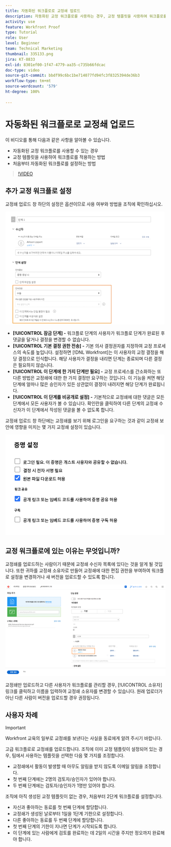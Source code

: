 ```yaml
---
title: 자동화된 워크플로로 교정쇄 업로드
description: 자동화된 교정 워크플로를 사용하는 경우, 교정 템플릿을 사용하여 워크플로를 적용하는 방법 및 처음부터 자동화된 워크플로를 설정하는 방법에 대해 알아봅니다.
activity: use
feature: Workfront Proof
type: Tutorial
role: User
level: Beginner
team: Technical Marketing
thumbnail: 335133.png
jira: KT-8833
exl-id: 8301ef00-1f47-4779-aa35-c735b66fdcac
doc-type: video
source-git-commit: bbdf99c6bc1be714077fd94fc3f8325394de36b3
workflow-type: tm+mt
source-wordcount: '579'
ht-degree: 100%

---
```


# 자동화된 워크플로로 교정쇄 업로드

이 비디오를 통해 다음과 같은 사항을 알아볼 수 있습니다.

* 자동화된 교정 워크플로를 사용할 수 있는 경우
* 교정 템플릿을 사용하여 워크플로를 적용하는 방법
* 처음부터 자동화된 워크플로를 설정하는 방법

>[!VIDEO](https://video.tv.adobe.com/v/3453018/?quality=12&learn=on&enablevpops=1&captions=kor)



## 추가 교정 워크플로 설정

교정쇄 업로드 창 하단의 설정은 옵션이므로 사용 여부와 방법을 조직에 확인하십시오.

![[!UICONTROL 단계 설정]이 강조 표시된 [!UICONTROL 새 교정쇄] 창의 이미지](assets/additional-proof-workflow-settings.png)

* **[!UICONTROL 잠금 단계] -** 워크플로 단계의 사용자가 워크플로 단계가 완료된 후 댓글을 달거나 결정을 변경할 수 없습니다.
* **[!UICONTROL 기본 결정 권한 전송] -** 기본 의사 결정권자를 지정하여 교정 프로세스의 속도를 높입니다. 설정하면 [!DNL Workfront]는 이 사용자의 교정 결정을 해당 결정으로 인식합니다. 해당 사용자가 결정을 내리면 단계는 종료되며 다른 결정은 필요하지 않습니다.
* **[!UICONTROL 이 단계에 한 가지 단계만 필요] -** 교정 프로세스를 간소화하는 또 다른 방법은 교정쇄에 대한 한 가지 결정만 요구하는 것입니다. 이 기능을 켜면 해당 단계에 얼마나 많은 승인자가 있든 상관없이 결정이 내려지면 해당 단계가 완료됩니다.
* **[!UICONTROL 이 단계를 비공개로 설정] -** 기본적으로 교정쇄에 대한 댓글은 모든 단계에서 모든 사용자가 볼 수 있습니다. 확인란을 클릭하여 다른 단계의 교정쇄 수신자가 이 단계에서 작성된 댓글을 볼 수 없도록 합니다.

교정쇄 업로드 창 하단에는 교정쇄를 보기 위해 로그인을 요구하는 것과 같이 교정쇄 보안에 영향을 미치는 몇 가지 교정쇄 설정이 있습니다.

<!--
Learn more about these in the Proof settings section of the Configure a proof article.
-->

![교정쇄 업로드 창의 [!UICONTROL 교정쇄 설정] 섹션 이미지](assets/additional-proof-workflow-settings-2.png)

<!--
### Learn more
* Automated workflow overview
* Automated workflow stages overview
-->

<!--
### Guides
* Plan an advanced workflow worksheet
-->

## 교정 워크플로에 있는 이유는 무엇입니까?

교정쇄를 업로드하는 사람이기 때문에 교정쇄 수신자 목록에 있다는 것을 알게 될 것입니다. 또한 귀하를 교정쇄 소유자로 만들어 교정쇄에 대한 편집 권한을 부여하여 워크플로 설정을 변경하거나 새 버전을 업로드할 수 있도록 합니다.

![수신자 목록에 교정쇄 소유자가 강조 표시된 교정쇄 업로드 창 이미지](assets/proof-owner.png)

교정쇄만 업로드하고 다른 사용자가 워크플로를 관리할 경우, [!UICONTROL 소유자] 링크를 클릭하고 이름을 입력하여 교정쇄 소유자를 변경할 수 있습니다. 원래 업로더가 아닌 다른 사람이 버전을 업로드할 경우 권장됩니다.

## 사용자 차례

>[!IMPORTANT]
>
>Workfront 교육의 일부로 교정쇄를 보낸다는 사실을 동료에게 알려 주시기 바랍니다.


고급 워크플로로 교정쇄를 업로드합니다. 조직에 이미 교정 템플릿이 설정되어 있는 경우, 팀에서 사용하는 템플릿을 선택한 다음 몇 가지를 조정합니다.

* 교정쇄에서 활동이 발생할 때 아무도 알림을 받지 않도록 이메일 알림을 조정합니다.
* 첫 번째 단계에는 2명의 검토자/승인자가 있어야 합니다.
* 두 번째 단계에는 검토자/승인자가 1명만 있어야 합니다.

조직에 아직 생성된 교정 템플릿이 없는 경우, 처음부터 2단계 워크플로를 설정합니다.

* 자신과 좋아하는 동료를 첫 번째 단계에 할당합니다.
* 교정쇄가 생성된 날로부터 1일을 1단계 기한으로 설정합니다.
* 다른 좋아하는 동료를 두 번째 단계에 할당합니다.
* 첫 번째 단계의 기한이 지나면 단계가 시작되도록 합니다.
* 이 단계에 있는 사람에게 검토를 완료하는 데 2일의 시간을 주지만 정오까지 완료해야 합니다.


